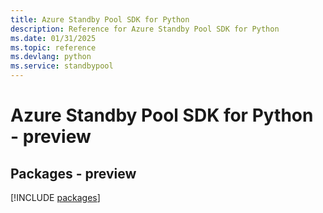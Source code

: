 ```yaml
---
title: Azure Standby Pool SDK for Python
description: Reference for Azure Standby Pool SDK for Python
ms.date: 01/31/2025
ms.topic: reference
ms.devlang: python
ms.service: standbypool
---
```

# Azure Standby Pool SDK for Python - preview
## Packages - preview
[!INCLUDE [packages](standby-pool-index.md)]